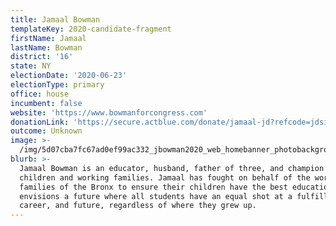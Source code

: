 ```yaml
---
title: Jamaal Bowman
templateKey: 2020-candidate-fragment
firstName: Jamaal
lastName: Bowman
district: '16'
state: NY
electionDate: '2020-06-23'
electionType: primary
office: house
incumbent: false
website: 'https://www.bowmanforcongress.com'
donationLink: 'https://secure.actblue.com/donate/jamaal-jd?refcode=jdsite'
outcome: Unknown
image: >-
  /img/5d07cba7fc67ad0ef99ac332_jbowman2020_web_homebanner_photobackground_2400x1200.jpg
blurb: >-
  Jamaal Bowman is an educator, husband, father of three, and champion of
  children and working families. Jamaal has fought on behalf of the working
  families of the Bronx to ensure their children have the best education. He
  envisions a future where all students have an equal shot at a fulfilling life,
  career, and future, regardless of where they grew up.
---
```


